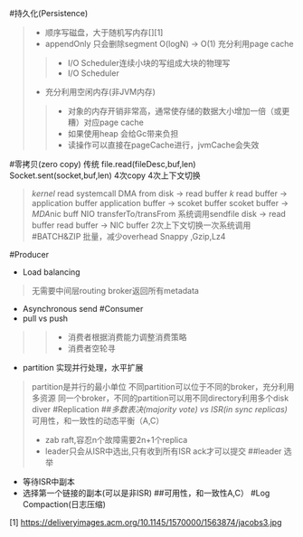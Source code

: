 #持久化(Persistence)
> - 顺序写磁盘，大于随机写内存[][1]
> - appendOnly 只会删除segment O(logN) -> O(1)
> 充分利用page cache 
>> - I/O Scheduler连续小块的写组成大块的物理写
>> - I/O Scheduler
> - 充分利用空闲内存(非JVM内存)
>> - 对象的内存开销非常高，通常使存储的数据大小增加一倍（或更糟）对应page cache
>> - 如果使用heap 会给Gc带来负担
>> - 读操作可以直接在pageCache进行，jvmCache会失效

#零拷贝(zero copy)
传统
file.read(fileDesc,buf,len)
Socket.sent(socket,buf,len)
4次copy 4次上下文切换
> *kernel* read systemcall DMA from disk -> read buffer
> *k* read buffer -> application buffer
> application buffer -> scoket buffer
> scoket buffer -> *MDA*nic buff 
NIO
transferTo/transFrom 系统调用sendfile
> disk -> read buffer
> read buffer -> NIC buffer
2次上下文切换一次系统调用
#BATCH&ZIP
>批量，减少overhead
>Snappy ,Gzip,Lz4

#Producer
- Load balancing
> 无需要中间层routing broker返回所有metadata
- Asynchronous send
#Consumer
- pull vs push
>> - 消费者根据消费能力调整消费策略
>> - 消费者空轮寻
- partition
实现并行处理，水平扩展
>partition是并行的最小单位
>不同partition可以位于不同的broker，充分利用多资源
>同一个broker，不同的partition可以用不同directory利用多个disk diver
#Replication
##*多数表决(majority vote) vs ISR(in sync replicas)*
可用性，和一致性的动态平衡（A,C）
> - zab raft,容忍n个故障需要2n+1个replica
> - leader只会从ISR中选出,只有收到所有ISR ack才可以提交 
##leader 选举
- 等待ISR中副本
- 选择第一个链接的副本(可以是非ISR)
##可用性，和一致性A,C）
#Log Compaction(日志压缩)


[1] https://deliveryimages.acm.org/10.1145/1570000/1563874/jacobs3.jpg
